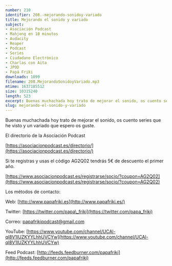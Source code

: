 ```yaml
---
number: 210
identifier: 208.-mejorando-sonidoy-variado
title: Mejorando el sonido y variado
subject:
- Asociación Podcast
- Mahjong en 10 minutos
- Audacity
- Reaper
- Podcast
- Series
- Ciudadano Electrónico
- Charlas con Aita
- JPOD
- Papá Friki
downloads: 1899
filename: 208.MejorandoSonidoyVariado.mp3
mtime: 1637185512
size: 10315240
length: 523
excerpt: Buenas muchachada hoy trato de mejorar el sonido, os cuento series que he visto y un variado que espero os guste
slug: mejorando-el-sonido-y-variado
---
```

Buenas muchachada hoy trato de mejorar el sonido, os cuento series que he visto y un variado que espero os guste.

El directorio de la Asociación Podcast

[https://asociacionpodcast.es/directorio/](https://asociacionpodcast.es/directorio/)

Si te registras y usas el código AG2Q02 tendrás 5€ de descuento el primer año.

[https://www.asociacionpodcast.es/registrarse/socio/?coupon=AG2Q02](https://www.asociacionpodcast.es/registrarse/socio/?coupon=AG2Q02)

Los métodos de contacto:

Web: [http://www.papafriki.es](http://www.papafriki.es/)

Twitter: [https://twitter.com/papa\_friki](https://twitter.com/papa_friki)

Correo: [papafrikipodcast@gmail.com](https://archive.org/details/papafrikipodast@gmail.com)

YouTube: [https://www.youtube.com/channel/UCAl-ql8V1IUZKYYLhhUVCYw](https://www.youtube.com/channel/UCAl-ql8V1IUZKYYLhhUVCYw)

Feed Podcast: [http://feeds.feedburner.com/papafriki](http://feeds.feedburner.com/papafriki)